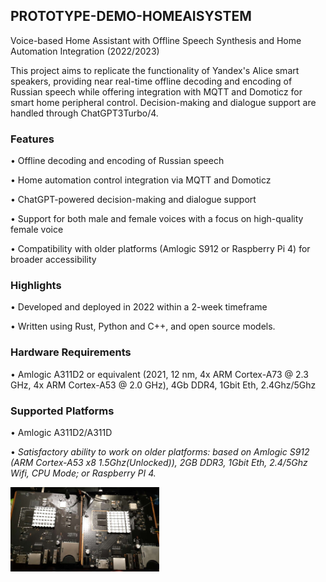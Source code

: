 ## PROTOTYPE-DEMO-HOMEAISYSTEM

Voice-based Home Assistant with Offline Speech Synthesis and Home Automation Integration (2022/2023)

This project aims to replicate the functionality of Yandex's Alice smart speakers, providing near real-time offline decoding and encoding of Russian speech while offering integration with MQTT and Domoticz for smart home peripheral control. Decision-making and dialogue support are handled through ChatGPT3Turbo/4.

### Features

• Offline decoding and encoding of Russian speech

• Home automation control integration via MQTT and Domoticz

• ChatGPT-powered decision-making and dialogue support

• Support for both male and female voices with a focus on high-quality female voice

• Compatibility with older platforms (Amlogic S912 or Raspberry Pi 4) for broader accessibility

### Highlights

• Developed and deployed in 2022 within a 2-week timeframe

• Written using Rust, Python and C++, and open source models.

### Hardware Requirements

• Amlogic A311D2 or equivalent (2021, 12 nm, 4x ARM Cortex-A73 @ 2.3 GHz, 4x ARM Cortex-A53 @ 2.0 GHz), 4Gb DDR4, 1Gbit Eth, 2.4Ghz/5Ghz

### Supported Platforms

• Amlogic A311D2/A311D

• <i>Satisfactory ability to work on older platforms: based on Amlogic S912 (ARM Cortex-A53 x8 1.5Ghz(Unlocked)), 2GB DDR3, 1Gbit Eth, 2.4/5Ghz Wifi, CPU Mode; or Raspberry PI 4.</i>

<img src="img/dev_device0.jpg" alt="mit" style="height: 135px; max-width: 100%;"/>

